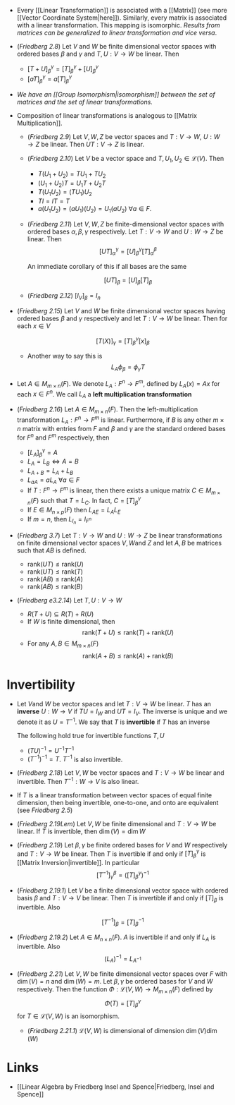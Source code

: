 * Every [[Linear Transformation]] is associated with a [[Matrix]] (see more [[Vector Coordinate System|here]]). Similarly, every matrix is associated with a linear transformation. This mapping is isomorphic. *Results from matrices can be generalized to linear transformation and vice versa*. 

* (*Friedberg 2.8*) Let $V$ and $W$ be finite dimensional vector spaces with ordered bases $\beta$ and $\gamma$ and $T,U:V\to W$ be linear. Then
	* $[T+U]_\beta^\gamma = [T]_\beta^\gamma + [U]_\beta^\gamma$ 
	* $[aT]_\beta^\gamma = a[T]_\beta^\gamma$

* *We have an [[Group Isomorphism|isomorphism]] between the set of matrices and the set of linear transformations.*

* Composition of linear transformations is analogous to [[Matrix Multiplication]].
	* (*Friedberg 2.9*) Let $V,W,Z$ be vector spaces and $T:V\to W$, $U:W\to Z$ be linear. Then $UT:V\to Z$ is linear. 
	* (*Friedberg 2.10*) Let $V$ be a vector space and $T,U_1,U_2\in \mathcal{L}(V)$. Then
		* $T(U_1 + U_2) = TU_1 + TU_2$
		* $(U_1+U_2)T = U_1T + U_2 T$
		* $T(U_1U_2) = (TU_1)U_2$
		* $TI=IT=T$
		* $a(U_1U_2) = (aU_1)(U_2) = U_1(aU_2)$ $\forall a\in F$.
	* (*Friedberg 2.11*) Let $V,W,Z$ be finite-dimensional vector spaces with ordered bases $\alpha,\beta,\gamma$ respectively. Let $T:V\to W$ and $U:W\to Z$ be linear. Then
	  $$
	  [UT]_\alpha^\gamma = [U]^\gamma_\beta [T]^\beta_\alpha
	  $$
	  
	  An immediate corollary of this if all bases are the same
	  
	  $$
	  [UT]_\beta = [U]_\beta[T]_\beta
	  $$
	* (*Friedberg 2.12*) $[I_V]_\beta = I_n$

* (*Friedberg 2.15*) Let $V$ and $W$ be finite dimensional vector spaces having ordered bases $\beta$ and $\gamma$ respectively and let $T:V\to W$ be linear. Then for each $x\in V$
  
  $$
  [T(X)]_\gamma = [T]_\beta^\gamma [x]_\beta
  $$
	* Another way to say this is
	  $$
	  L_A\phi_\beta = \phi_\gamma T
	  $$

* Let $A\in M_{m\times n}(F)$. We denote $L_A:F^n\to F^m$, defined by $L_A(x)=Ax$ for each $x\in F^n$. We call $L_A$ a **left multiplication transformation**
* (*Friedberg 2.16*) Let $A\in M_{m\times n}(F)$. Then the left-multiplication transformation $L_A: F^n\to F^m$ is linear. Furthermore, if $B$ is any other $m\times n$ matrix with entries from $F$ and $\beta$ and $\gamma$ are the standard ordered bases for $F^n$ and $F^m$ respectively, then
	* $[L_A]_\beta^\gamma = A$
	* $L_A=L_B \iff A =B$
	* $L_{A+B}=L_A + L_B$
	* $L_{aA} = aL_A$ $\forall a \in F$
	* If $T:F^n\to F^m$ is linear, then there exists a unique matrix $C\in M_{m\times n}(F)$ such that $T=L_C$. In fact, $C=[T]_\beta^\gamma$ 
	* If $E\in M_{n\times p}(F)$ then $L_{AE}=L_AL_E$
	* If $m=n$, then $L_{I_n} = I_{F^n}$ 

* (*Friedberg 3.7*) Let $T:V\to W$ and $U:W\to Z$ be linear transformations on finite dimensional vector spaces $V,W$and $Z$ and let $A,B$ be matrices such that $AB$ is defined.
	* $\text{rank}(UT) \le \text{rank}(U)$
	* $\text{rank}(UT)\le \text{rank}(T)$
	* $\text{rank}(AB)\le \text{rank}(A)$
	* $\text{rank}(AB)\le \text{rank}(B)$
* (*Friedberg e3.2.14*) Let $T,U:V\to W$
	* $R(T+U)\subseteq R(T) + R(U)$
	* If $W$ is finite dimensional, then 
	  $$
	  \text{rank}(T+U) \le \text{rank}(T) + \text{rank}(U)
	  $$
	* For any $A,B\in M_{m\times n}(F)$ 
	  $$
	  \text{rank}(A + B) \le \text{rank}(A) + \text{rank}(B)
	  $$

# Invertibility
* Let $V$and $W$ be vector spaces and let $T:V\to W$ be linear. $T$ has an **inverse** $U:W\to V$ if $TU=I_W$ and $UT=I_V$. The inverse is unique and we denote it as $U=T^{-1}$. We say that $T$ is **invertible** if $T$ has an inverse
  
  The following hold true for invertible functions $T,U$
	* $(TU)^{-1}=U^{-1}T^{-1}$
	* $(T^{-1})^{-1}=T$. $T^{-1}$ is also invertible.

* (*Friedberg 2.18*) Let $V,W$ be vector spaces and $T:V\to W$ be linear and invertible. Then $T^{-1}:W\to V$ is also linear.

 * If $T$ is a linear transformation between vector spaces of equal finite dimension, then being invertible, one-to-one, and onto are equivalent (see *Friedberg 2.5*)

* (*Friedberg 2.19Lem*) Let $V,W$ be finite dimensional and $T:V\to W$ be linear. If $T$ is invertible, then $\dim(V)=\dim W$ 
* (*Friedberg 2.19*) Let $\beta,\gamma$ be finite ordered bases for $V$ and $W$ respectively and $T:V\to W$ be linear. Then $T$ is invertible if and only if $[T]_\beta^\gamma$ is [[Matrix Inversion|invertible]]. In particular
  $$
  [T^{-1}]_\gamma^\beta = ([T]_\beta^\gamma)^{-1}
  $$
* (*Friedberg 2.19.1*) Let $V$ be a finite dimensional vector space with ordered basis $\beta$ and $T:V\to V$ be linear. Then $T$ is invertible if and only if $[T]_\beta$ is invertible. Also
  
  $$
  [T^{-1}]_\beta = [T]_\beta^{-1}
  $$
* (*Friedberg 2.19.2*) Let $A\in M_{n\times n}(F)$. $A$ is invertible if and only if $L_A$ is invertible. Also
  $$
  (L_A)^{-1} = L_{A^{-1}}
  $$
* (*Friedberg 2.21*) Let $V,W$ be finite dimensional vector spaces over $F$ with $\dim(V) = n$ and $\dim(W)=m$. Let $\beta, \gamma$ be ordered bases for $V$ and $W$ respectively. Then the function $\Phi:\mathcal{L}(V,W)\to M_{m\times n}(F)$ defined by 
  $$
  \Phi(T) = [T]_\beta^\gamma
  $$
  for $T\in \mathcal{L}(V,W)$ is an isomorphism.
	 * (*Friedberg 2.21.1*) $\mathcal{L}(V,W)$ is dimensional of dimension $\dim(V) \dim(W)$


# Links
* [[Linear Algebra by Friedberg Insel and Spence|Friedberg, Insel and Spence]]